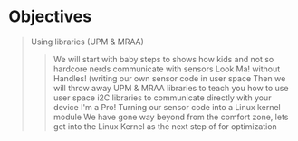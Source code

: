 # Objectives

> Using libraries (UPM & MRAA)</font>
> > We will start with baby steps to shows how kids and not so hardcore nerds communicate with sensors
> Look Ma! without Handles! (writing our own sensor code in user space
> > Then we will throw away UPM & MRAA libraries to teach you how to use user space i2C  libraries to communicate directly with your device
> I'm a Pro! Turning our sensor code into a Linux kernel module
> > We have gone way beyond from the comfort zone, lets get into the Linux Kernel as the next step of for optimization
